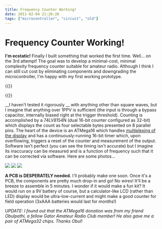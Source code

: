 ```yaml
---
title: Frequency Counter Working!
date: 2011-02-04 21:26:26
tags: ["microcontroller", "circuit", "old"]
---
```


# Frequency Counter Working!

__I'm ecstatic!__ Finally I built something that worked the first time.  Well... on the 3rd attempt! The goal was to develop a minimal-cost, minimal complexity frequency counter suitable for amateur radio. Although I think I can still cut cost by eliminating components and downgrading the microcontroller, I'm happy with my first working prototype.

{{<youtube heIkWcM9n0Q>}}

{{<youtube EVZcyYnUipQ>}}

__I haven't tested it rigorously __ with anything other than square waves, but I imagine that anything over 1PPV is sufficient (the input is through a bypass capacitor, internally biased right at the trigger threshold).  Counting is accomplished by a 74LV8154N  (dual 16-bit counter configured as 32-bit) which displays the count as four selectable bytes presented on 8 parallel pins. The heart of the device is an ATMega16 which handles [multiplexing of the display](http://en.wikipedia.org/wiki/Multiplexed_display) and has a continuously-running 16-bit timer which, upon overflowing, triggers a reset of the counter and measurement of the output.  Software isn't perfect (you can see the timing isn't accurate) but I imagine its inaccuracy can be measured and is a function of frequency such that it can be corrected via software.  Here are some photos...

<div class="text-center img-border">

![](https://swharden.com/static/2011/02/04/IMG_5209.jpg)
![](https://swharden.com/static/2011/02/04/IMG_5222.jpg)
![](https://swharden.com/static/2011/02/04/IMG_5221.jpg)

</div>

__A PCB is DESPERATELY needed.__ I'll probably make one soon. Once it's a PCB, the components are pretty much drop-in and go! No wires! It'll be a breeze to assemble in 5 minutes. I wonder if it would make a fun kit? It would run on a 9V battery of course, but a calculator-like LCD (rather than LED) display would be ultra-low-current and might make a good counter for field operation (3xAAA batteries would last for months!)

_UPDATE: I found out that the ATMega16 donation was from my friend Obulpathi, a fellow Gator Amateur Radio Club member! He also gave me a pair of ATMega32 chips. Thanks Obul!_